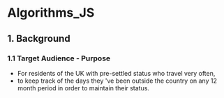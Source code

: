 # Algorithms_JS


## 1. Background
### 1.1 Target Audience - Purpose
* For residents of the UK with pre-settled status who travel very often, 
* to keep track of the days they 've been outside the country on any 12 month period in order to maintain their status.
